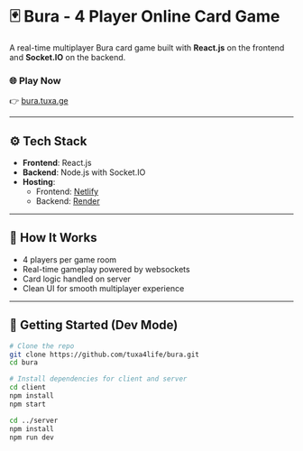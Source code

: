 ﻿# 🃏 Bura - 4 Player Online Card Game

A real-time multiplayer Bura card game built with **React.js** on the frontend and **Socket.IO** on the backend.

### 🌐 Play Now
👉 [bura.tuxa.ge](https://bura.tuxa.ge)

---

## ⚙️ Tech Stack

- **Frontend**: React.js
- **Backend**: Node.js with Socket.IO
- **Hosting**:
  - Frontend: [Netlify](https://www.netlify.com/)
  - Backend: [Render](https://render.com/)

---

## 👥 How It Works

- 4 players per game room
- Real-time gameplay powered by websockets
- Card logic handled on server
- Clean UI for smooth multiplayer experience

---

## 🚀 Getting Started (Dev Mode)

```bash
# Clone the repo
git clone https://github.com/tuxa4life/bura.git
cd bura

# Install dependencies for client and server
cd client
npm install
npm start

cd ../server
npm install
npm run dev

